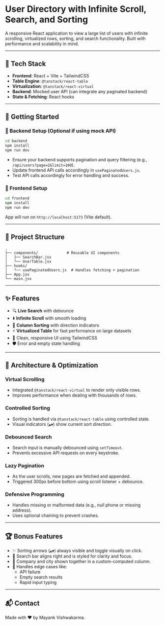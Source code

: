 # User Directory with Infinite Scroll, Search, and Sorting

A responsive React application to view a large list of users with infinite scrolling, virtualized rows, sorting, and search functionality. Built with performance and scalability in mind.

---

## 🧩 Tech Stack

- **Frontend**: React + Vite + TailwindCSS  
- **Table Engine**: `@tanstack/react-table`  
- **Virtualization**: `@tanstack/react-virtual`  
- **Backend**: Mocked user API (can integrate any paginated backend)  
- **State & Fetching**: React hooks

---

## 🚀 Getting Started

### 🔧 Backend Setup (Optional if using mock API)

```bash
cd backend
npm install
npm run dev
```

- Ensure your backend supports pagination and query filtering (e.g., `/api/users?page=2&limit=100`).
- Update frontend API calls accordingly in `usePaginatedUsers.js`.
- Test API calls accordingly for error handling and success.

### 🎨 Frontend Setup

```bash
cd frontend
npm install
npm run dev
```

App will run on `http://localhost:5173` (Vite default).

---

## 📁 Project Structure

```
.
├── components/             # Reusable UI components
│   ├── SearchBar.jsx
│   └── UserTable.jsx
├── hooks/
│   └── usePaginatedUsers.js  # Handles fetching + pagination
├── App.jsx
└── main.jsx
```

---

## ✨ Features

- 🔍 **Live Search** with debounce  
- ⬇️ **Infinite Scroll** with smooth loading  
- 🧭 **Column Sorting** with direction indicators  
- ⚡ **Virtualized Table** for fast performance on large datasets  
- 💅 Clean, responsive UI using TailwindCSS  
- 🛡️ Error and empty state handling  

---

## 🧠 Architecture & Optimization

### Virtual Scrolling
- Integrated `@tanstack/react-virtual` to render only visible rows.
- Improves performance when dealing with thousands of rows.

### Controlled Sorting
- Sorting is handled via `@tanstack/react-table` using controlled state.
- Visual indicators (`▲▼`) show current sort direction.

### Debounced Search
- Search input is manually debounced using `setTimeout`.
- Prevents excessive API requests on every keystroke.

### Lazy Pagination
- As the user scrolls, new pages are fetched and appended.
- Triggered 300px before bottom using scroll listener + debounce.

### Defensive Programming
- Handles missing or malformed data (e.g., null phone or missing address).
- Uses optional chaining to prevent crashes.

---

## 🏆 Bonus Features

- ✨ Sorting arrows (`▲▼`) always visible and toggle visually on click.
- 🎯 Search bar aligns right and is styled for clarity and focus.
- 💼 Company and city shown together in a custom-computed column.
- 🧪 Handles edge cases like:
  - API failure
  - Empty search results
  - Rapid input typing

---

## 📬 Contact

Made with ❤️ by Mayank Vishwakarma.  
